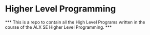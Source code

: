 # Higher Level Programming 
*** This is a repo to contain all the High Level Programs written in the course of the ALX SE Higher Level Programming. ***
